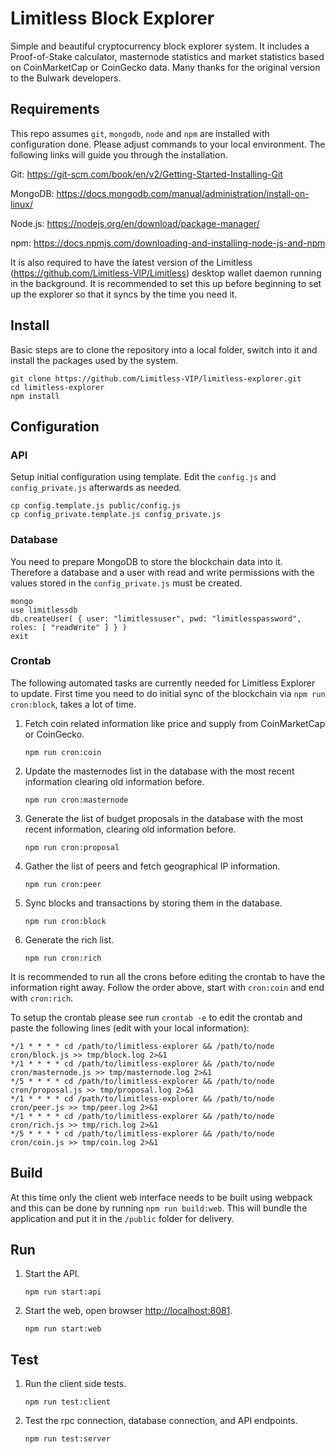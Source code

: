# Limitless Block Explorer

Simple and beautiful cryptocurrency block explorer system. It includes a
Proof-of-Stake calculator, masternode statistics and market statistics based
on CoinMarketCap or CoinGecko data. Many thanks for the original version to the Bulwark developers.

## Requirements

This repo assumes `git`, `mongodb`, `node` and `npm` are installed with
configuration done.  Please adjust commands to your local environment. The
following links will guide you through the installation.

Git: https://git-scm.com/book/en/v2/Getting-Started-Installing-Git

MongoDB: https://docs.mongodb.com/manual/administration/install-on-linux/

Node.js: https://nodejs.org/en/download/package-manager/

npm: https://docs.npmjs.com/downloading-and-installing-node-js-and-npm

It is also required to have the latest version of the Limitless
(https://github.com/Limitless-VIP/Limitless) desktop wallet daemon running in
the background. It is recommended to set this up before beginning to set up the
explorer so that it syncs by the time you need it.

## Install

Basic steps are to clone the repository into a local folder, switch into it and
install the packages used by the system.

```
git clone https://github.com/Limitless-VIP/limitless-explorer.git
cd limitless-explorer
npm install
```

## Configuration

### API

Setup initial configuration using template. Edit the `config.js` and
`config_private.js` afterwards as needed.

```
cp config.template.js public/config.js
cp config_private.template.js config_private.js
```

### Database

You need to prepare MongoDB to store the blockchain data into it. Therefore a
database and a user with read and write permissions with the values stored in
the `config_private.js` must be created.

```
mongo
use limitlessdb
db.createUser( { user: "limitlessuser", pwd: "limitlesspassword", roles: [ "readWrite" ] } )
exit
```

### Crontab

The following automated tasks are currently needed for Limitless Explorer to
update. First time you need to do initial sync of the blockchain via
`npm run cron:block`, takes a lot of time.

1. Fetch coin related information like price and supply from CoinMarketCap or
   CoinGecko.

   `npm run cron:coin`

2. Update the masternodes list in the database with the most recent information
   clearing old information before.

   `npm run cron:masternode`

3. Generate the list of budget proposals in the database with the most recent
   information, clearing old information before.

   `npm run cron:proposal`

4. Gather the list of peers and fetch geographical IP information.

   `npm run cron:peer`

5. Sync blocks and transactions by storing them in the database.

   `npm run cron:block`

6. Generate the rich list.

   `npm run cron:rich`

It is recommended to run all the crons before editing the crontab to have the
information right away. Follow the order above, start with `cron:coin` and end
with `cron:rich`.

To setup the crontab please see run `crontab -e` to edit the crontab and paste
the following lines (edit with your local information):

```
*/1 * * * * cd /path/to/limitless-explorer && /path/to/node cron/block.js >> tmp/block.log 2>&1
*/1 * * * * cd /path/to/limitless-explorer && /path/to/node cron/masternode.js >> tmp/masternode.log 2>&1
*/5 * * * * cd /path/to/limitless-explorer && /path/to/node cron/proposal.js >> tmp/proposal.log 2>&1
*/1 * * * * cd /path/to/limitless-explorer && /path/to/node cron/peer.js >> tmp/peer.log 2>&1
*/1 * * * * cd /path/to/limitless-explorer && /path/to/node cron/rich.js >> tmp/rich.log 2>&1
*/5 * * * * cd /path/to/limitless-explorer && /path/to/node cron/coin.js >> tmp/coin.log 2>&1
```

## Build

At this time only the client web interface needs to be built using webpack and
this can be done by running `npm run build:web`. This will bundle the
application and put it in the `/public` folder for delivery.

## Run

1. Start the API.

   `npm run start:api`

2. Start the web, open browser [http://localhost:8081](http://localhost:8081).

   `npm run start:web`

## Test

1. Run the client side tests.

   `npm run test:client`

2. Test the rpc connection, database connection, and API endpoints.

   `npm run test:server`

